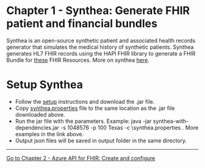 # Chapter 1 - Synthea: Generate FHIR patient and financial bundles

Synthea is an open-source synthetic patient and associated health records generator that simulates the medical history of synthetic patients.
Synthea generates HL7 FHIR records using the HAPI FHIR library to generate a FHIR Bundle for [these](https://github.com/synthetichealth/synthea/wiki/HL7-FHIR) FHIR Resources.
More on synthea [here](https://github.com/synthetichealth/synthea).

# Setup Synthea
* Follow the [setup](https://github.com/synthetichealth/synthea/wiki/Basic-Setup-and-Running) instructions and download the .jar file.
* Copy [synthea.properties](./synthea.properties) file to the same location as the .jar file downloaded above.
* Run the jar file with the parameters. Example: java -jar synthea-with-dependencies.jar -s 1048576 -p 100 Texas -c <path>\synthea.properties . More examples in the link above.
* Output json files will be saved in output folder in the same directory.

***

[Go to Chapter 2 - Azure API for FHIR: Create and configure](../Chapter2/AzureAPI.md)
